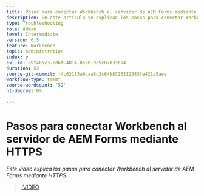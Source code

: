 ```yaml
---
title: Pasos para conectar Workbench al servidor de AEM Forms mediante HTTPS
description: En este artículo se explican los pasos para conectar Workbench al servidor de AEM Forms a través de SSL (mediante HTTPS)
type: Troubleshooting
role: Admin
level: Intermediate
version: 6.5
feature: Workbench
topic: Administration
index: y
exl-id: 89f485c3-cd6f-4814-8538-de9c07b33ba4
duration: 53
source-git-commit: f4c621f3a9caa8c2c64b8323312343fe421a5aee
workflow-type: tm+mt
source-wordcount: '52'
ht-degree: 0%

---
```


# Pasos para conectar Workbench al servidor de AEM Forms mediante HTTPS

*Este vídeo explica los pasos para conectar Workbench al servidor de AEM Forms mediante HTTPS.*

>[!VIDEO](https://video.tv.adobe.com/v/335482?quality=12&learn=on)
